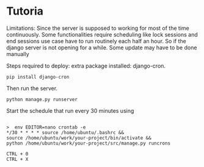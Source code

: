 # Tutoria

Limitations:
Since the server is supposed to working for most of the time continuously. Some functionalities require scheduling like lock sessions and end sessions use case have to run routinely each half an hour. So if the django server is not opening for a while. Some update may have to be done manually

Steps required to deploy:
extra package installed:
django-cron.

``` pip install django-cron ```

Then run the server.

``` python manage.py runserver ```

Start the schedule that run every 30 minutes using

``` 

>  env EDITOR=nano crontab -e
*/30 * * * * source /home/ubuntu/.bashrc && 
source /home/ubuntu/work/your-project/bin/activate && 
python /home/ubuntu/work/your-project/src/manage.py runcrons 

CTRL + 0
CTRL + X

```
